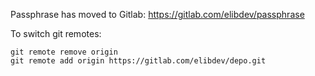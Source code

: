 Passphrase has moved to Gitlab: https://gitlab.com/elibdev/passphrase

To switch git remotes:

```
git remote remove origin
git remote add origin https://gitlab.com/elibdev/depo.git
```
